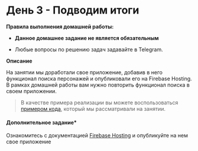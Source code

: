 # День 3 - Подводим итоги

**Правила выполнения домашней работы:**

- **Данное домашнее задание не является обязательным**

- Любые вопросы по решению задач задавайте в Telegram.

**Описание**

На занятии мы доработали свое приложение, добавив в него функционал поиска персонажей и опубликовали его 
на Firebase Hosting. 
В рамках домашней работы вам нужно повторить функционал поиска в своем приложении.  

> В качестве примера реализации вы можете воспользоваться [примером кода](result), который мы рассматривали на занятии.


#### Дополнительное задание* 
Ознакомитесь с документацией  [Firebase Hosting]( https://firebase.google.com/docs/hosting) и опубликуйте на нем свое 
приложение 
